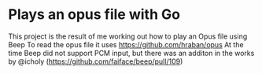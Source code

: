 # Plays an opus file with Go
This project is the result of me working out how to play an Opus file using Beep
To read the opus file it uses https://github.com/hraban/opus
At the time Beep did not support PCM input, but there was an additon in the works by @icholy (https://github.com/faiface/beep/pull/109)

